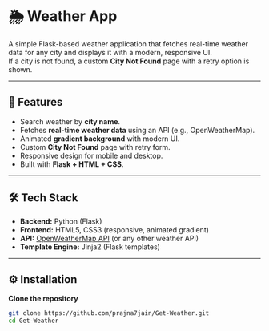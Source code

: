 # 🌦️ Weather App

A simple Flask-based weather application that fetches real-time weather data for any city and displays it with a modern, responsive UI.  
If a city is not found, a custom **City Not Found** page with a retry option is shown.

---

## 🚀 Features
- Search weather by **city name**.
- Fetches **real-time weather data** using an API (e.g., OpenWeatherMap).
- Animated **gradient background** with modern UI.
- Custom **City Not Found** page with retry form.
- Responsive design for mobile and desktop.
- Built with **Flask + HTML + CSS**.

---

## 🛠️ Tech Stack
- **Backend:** Python (Flask)
- **Frontend:** HTML5, CSS3 (responsive, animated gradient)
- **API:** [OpenWeatherMap API](https://openweathermap.org/api) (or any other weather API)
- **Template Engine:** Jinja2 (Flask templates)

---

## ⚙️ Installation 

 **Clone the repository**
   ```bash
   git clone https://github.com/prajna7jain/Get-Weather.git
   cd Get-Weather

